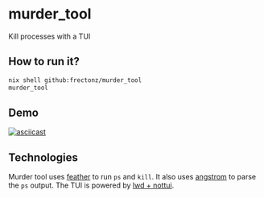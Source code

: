 # murder_tool

Kill processes with a TUI

## How to run it?

```bash
nix shell github:frectonz/murder_tool
murder_tool
```

## Demo

[![asciicast](https://asciinema.org/a/663075.svg)](https://asciinema.org/a/663075)

## Technologies

Murder tool uses [feather](https://github.com/charlesetc/feather) to run `ps` and `kill`. It also uses [angstrom](https://github.com/inhabitedtype/angstrom) to parse the `ps` output. The TUI is powered by [lwd + nottui](https://github.com/let-def/lwd).

